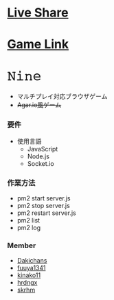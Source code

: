 # [Live Share](https://prod.liveshare.vsengsaas.visualstudio.com/join?D399E7B20350CC36AAD709162C1D5D127100)
# [Game Link](http://172.18.88.48:3000)

# 𝙽𝚒𝚗𝚎
* マルチプレイ対応ブラウザゲーム
* ~~Agar.io風ゲーム~~

### 要件
* 使用言語
  * JavaScript
  * Node.js
  * Socket.io

### 作業方法
* pm2 start server.js
* pm2 stop server.js
* pm2 restart server.js
* pm2 list
* pm2 log

### Member
* [Dakichans](https://github.com/Dakichans "Dakichans")
* [fuuya1341](https://github.com/fuuya1341 "fuuya1341")
* [kinako11](https://github.com/kinako11 "kinako11")
* [hrdngx](https://github.com/hrdngx "hrdngx")
* [skrhm](https://github.com/skrhm "skrhm")

